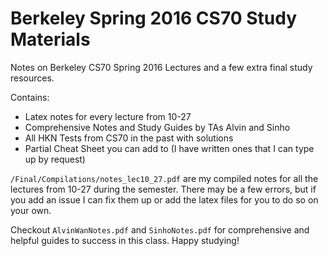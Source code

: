 # Berkeley Spring 2016 CS70 Study Materials

Notes on Berkeley CS70 Spring 2016 Lectures and a few extra final study resources.

Contains:
* Latex notes for every lecture from 10-27
* Comprehensive Notes and Study Guides by TAs Alvin and Sinho
* All HKN Tests from CS70 in the past with solutions
* Partial Cheat Sheet you can add to (I have written ones that I can type up by request)

`/Final/Compilations/notes_lec10_27.pdf` are my compiled notes for all the lectures from 10-27 during the semester. There may be a few errors, but if you add an issue I can fix them up or add the latex files for you to do so on your own.

Checkout `AlvinWanNotes.pdf` and `SinhoNotes.pdf` for comprehensive and helpful guides to success in this class. Happy studying!
